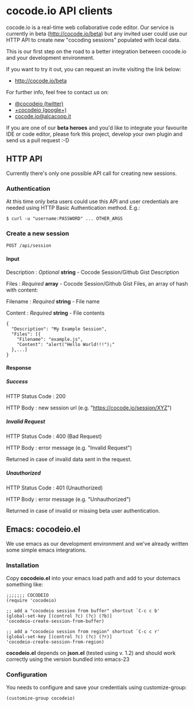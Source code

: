 cocode.io API clients
=====================

cocode.io is a real-time web collaborative code editor. Our service is currently in beta (http://cocode.io/beta) 
but any invited user could use our HTTP API to create new "cocoding sessions" populated  with local data.

This is our first step on the road to a better integration between cocode.io and your development environment.

If you want to try it out, you can request an invite visiting the link below:

* http://cocode.io/beta

For further info, feel free to contact us on:

* [@cocodeio (twitter)](https://twitter.com/#!/cocodeio)
* [+cocodeio (google+)](https://plus.google.com/110953439702828767840/posts)
* [cocode.io@alcacoop.it](mailto:cocode.io@alcacoop.it)

If you are one of our **beta heroes** and you'd like to integrate your favourite
IDE or code editor, please fork this project, develop your own plugin and send us a pull request :-D

HTTP API
--------

Currently there's only one possible API call for creating new sessions.

### Authentication

At this time only beta users could use this API and user credentials are needed using HTTP Basic Authentication 
method. E.g.:

```
$ curl -u "username:PASSWORD" ... OTHER_ARGS
```

### Create a new session 

    POST /api/session

#### Input

Description
: _Optional_ **string** - Cocode Session/Github Gist Description

Files
: _Required_ **array** - Cocode Session/Github Gist Files, an array of hash with content:

  Filename
  : _Required_ **string** - File name

  Content
  : _Required_ **string** - File contents
  
```
{
  "Description": "My Example Session",
  "Files": [{
    "Filename": "example.js",
    "Content": "alert("Hello World!!!");"
  },...]
}
```

#### Response

##### Success

HTTP Status Code
: 200

HTTP Body
: new session url (e.g. "https://cocode.io/session/XYZ")

##### Invalid Request

HTTP Status Code
: 400 (Bad Request)

HTTP Body
: error message (e.g. "Invalid Request")

Returned in case of invalid data sent in the request.

##### Unauthorized

HTTP Status Code
: 401 (Unauthorized)

HTTP Body
: error message (e.g. "Unhauthorized")

Returned in case of invalid or missing beta user authentication.

Emacs: cocodeio.el
------------------

We use emacs as our development environment and we've already written some simple emacs integrations.

### Installation

Copy **cocodeio.el** into your emacs load path and add to your dotemacs something
like:

```
;;;;;;; COCODEIO
(require 'cocodeio)

;; add a "cocodeio session from buffer" shortcut `C-c c b'
(global-set-key [(control ?c) (?c) (?b)]
'cocodeio-create-session-from-buffer)

;; add a "cocodeio session from region" shortcut `C-c c r'
(global-set-key [(control ?c) (?c) (?r)]
'cocodeio-create-session-from-region)
```

**cocodeio.el** depends on **json.el** (tested using v. 1.2) and should work correctly
using the version bundled into emacs-23

### Configuration

You needs to configure and save your credentials using customize-group:

```
(customize-group cocodeio)
```

